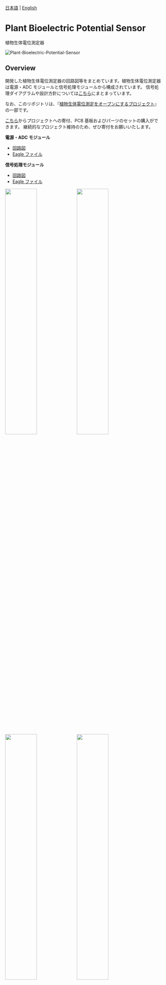[日本語](https://github.com/kiyu-git/Plant-Bioelectric-Potential-Sensor) | [English](/README-en.md)

# Plant Bioelectric Potential Sensor

植物生体電位測定器

![Plant-Bioelectric-Potential-Sensor](/images/Plant-Bioelectric-Potential-Sensor.JPG)

## Overview

開発した植物生体電位測定器の回路図等をまとめています。植物生体電位測定器は電源・ADC モジュールと信号処理モジュールから構成されています。
信号処理ダイアグラムや設計方針については[こちら](https://docs.google.com/presentation/d/1Tm0e-mBNrTchN6YlGpvvomUZfy79yOtrTSNHG-l_jFg/edit#slide=id.g15184a93673_0_74)にまとまっています。

なお、このリポジトリは、『[植物生体電位測定をオープンにするプロジェクト](https://docs.google.com/presentation/d/1Tm0e-mBNrTchN6YlGpvvomUZfy79yOtrTSNHG-l_jFg/edit?usp=sharing)』の一部です。

[こちら](https://kiyu-shop.booth.pm/items/4141049)からプロジェクトへの寄付、PCB 基板およびパーツのセットの購入ができます。
継続的なプロジェクト維持のため、ぜひ寄付をお願いいたします。

**電源・ADC モジュール**

- [回路図](https://github.com/kiyu-git/Plant-Bioelectric-Potential-Sensor/tree/main/Power%20and%20ADC%20Module/images)
- [Eagle ファイル](https://github.com/kiyu-git/Plant-Bioelectric-Potential-Sensor/tree/main/Power%20and%20ADC%20Module/Eagle)

**信号処理モジュール**

- [回路図](https://github.com/kiyu-git/Plant-Bioelectric-Potential-Sensor/tree/main/Signal%20Processing%20Module/images)
- [Eagle ファイル](https://github.com/kiyu-git/Plant-Bioelectric-Potential-Sensor/tree/main/Signal%20Processing%20Module/Eagle)

<img src="./Power and ADC Module/images/circuit_power_module.png"  width="45%"/> <img src="./Signal Processing Module/images/circuit_sp_module.png"  width="45%"/>
<img src="./images/device_PCB.JPG"  width="45%"/> <img src="./images/device_modules.JPG"  width="45%"/>
<img src="./images/device_combine.jpeg"  width="45%"/> <img src="./images/device_with_box.JPG"  width="45%"/>

## Revision history

### v1.0.0

- 最初のモデル
- [リンク](https://github.com/kiyu-git/Plant-Bioelectric-Potential-Sensor/tree/main/archive/v1.0)

### v1.1.0

- 部品の番号を振り直し
- [リンク](https://github.com/kiyu-git/Plant-Bioelectric-Potential-Sensor/tree/1f7dd3a86559b1f9ea93b5415610122e70b9b8db)

### v1.1.1

- 信号処理モジュール
  - 回路図を清書
  - 一部の抵抗の値を変更

## Requirement

植物生体電位測定器の組み立てに必要な部品一覧

※ バージョンによって、パーツの番号が異なります。信号処理モジュールの基板の LED が LED2 と印字されている場合は[こちら](./archive/v1.0/README.md)のパーツ番号を参照してください。

**信号処理モジュール**

| Part | device name                | Value / Type | Note                                                                   |
| ---- | -------------------------- | ------------ | ---------------------------------------------------------------------- |
| R1   | 半固定抵抗                 | 50k          |                                                                        |
| R2   | 抵抗                       | 10k          |                                                                        |
| R3   | 抵抗                       | 1k           |                                                                        |
| R4   | 抵抗                       | 10k          |                                                                        |
| R5   | 抵抗                       | 10k          |                                                                        |
| R6   | 抵抗                       | 100k         |                                                                        |
| R7   | 抵抗                       | 68k          |                                                                        |
| R8   | 抵抗                       | 10k          |                                                                        |
| R9   | 抵抗                       | 1k           |                                                                        |
| R10  | 抵抗                       | 10k          |                                                                        |
| R11  | 抵抗                       | 10k          |                                                                        |
| R12  | 抵抗                       | 1k           |                                                                        |
| R13  | 抵抗                       | 10k          |                                                                        |
| R14  | 抵抗                       | 100k         |                                                                        |
| R15  | 抵抗                       | 4.7k         |                                                                        |
| R16  | 2 連可変抵抗               | 100k         | [参考](https://akizukidenshi.com/catalog/g/gP-12578/)                  |
| R16  | ツマミ                     |              |                                                                        |
| C1   | セラミックコンデンサ       | 0.1u         |                                                                        |
| C2   | セラミックコンデンサ       | 47p          |                                                                        |
| C3   | セラミックコンデンサ       | 47p          |                                                                        |
| C4   | セラミックコンデンサ       | 0.1u         |                                                                        |
| C5   | セラミックコンデンサ       | 0.1u         |                                                                        |
| IC1  | オペアンプ                 | LM324        | [参考](https://akizukidenshi.com/catalog/g/gI-14055/)                  |
| IC1  | IC ソケット                | 14P          |                                                                        |
| IC2  | 高精度軽装アンプ           | LT1167       | [参考](https://akizukidenshi.com/catalog/g/gI-02789/)                  |
| IC2  | IC ソケット                | 8P           |                                                                        |
| JP1  | ピンヘッダ（オス）         | 5P           | 背が高いもの推奨 [参考](https://akizukidenshi.com/catalog/g/gC-09056/) |
| LED  | 3mm 赤色 LED               |              |                                                                        |
| U1   | 3.5mm ステレオミニジャック | MJ-354W-SG   | [参考](https://akizukidenshi.com/catalog/g/gC-15403/)                  |

**電源・ADC モジュール**

| Part   | device name             | Value / Type | Note                                                                                                                                  |
| ------ | ----------------------- | ------------ | ------------------------------------------------------------------------------------------------------------------------------------- |
| R1     | 抵抗                    | 10k          |                                                                                                                                       |
| R2     | 抵抗                    | 10k          |                                                                                                                                       |
| C1     | 電解コンデンサ          | 47u          |                                                                                                                                       |
| C2     | セラミックコンデンサ    | 0.1u         |                                                                                                                                       |
| C3     | 電解コンデンサ          | 47u          |                                                                                                                                       |
| C4     | 電解コンデンサ          | 47u          |                                                                                                                                       |
| C5     | セラミックコンデンサ    | 0.1u         |                                                                                                                                       |
| DC1    | DC-DC コンバータ        | MAU106       | [参考](https://akizukidenshi.com/catalog/g/gM-04133/)                                                                                 |
| JP1    | ピンヘッダ（メス）      | 5P           |                                                                                                                                       |
| MODULE | Arduino                 | Nano         | [スケッチ](https://github.com/kiyu-git/Plant-Bioelectric-Potential-Sensor/tree/main/Arduino%20Sketch/ADC_Serial_sender_1ch)を書き込む |
| MODULE | ピンヘッダ（メス）      | 15P          |                                                                                                                                       |
| MODULE | ピンヘッダ（メス）      | 15P          |                                                                                                                                       |
| MODULE | Arduino 用 USB ケーブル |              |                                                                                                                                       |

**測定用ケーブル**

| Device Name              | Value / Type | Need | Note                              |
| ------------------------ | ------------ | ---- | --------------------------------- |
| 3.5mm ステレオミニプラグ | MP319        | 1    |                                   |
| 導線                     | ~ 50cm       | 3    | 赤青黒の 3 色があるとわかりやすい |
| みの虫クリップ           | small        | 3    | 赤青黒の 3 色があるとわかりやすい |
| 釘                       |              | 1    | 導電性のもの                      |
| 電極パッド               |              | 2    | 心電パッドなどを流用              |

**アクリルボックス**
| Device Name | Value / Type | Need | Note |
| --- | --- | --- | --- |
| アクリルパーツ | 2mm 厚 | 1 set | 6 面分 |
| ナイロンネジ | M2*5mm | 4 | 6mm でも可 底面パネル固定用 |
| ナイロンネジ | M2*5mm | 4 | 5mm から 12mm で可 上面パネル固定用 |
| スペーサー | M2*6+6mm | 4 | 底面パネルと信号処理モジュールの間 |
| スペーサー | M2*15+6mm | 4 | 信号処理モジュールと電源モジュールの間 |
| スペーサー | M2\*20mm | 4 | 電源モジュールと上面パネルの間 |

## Usage

このリポジトリは、『[植物生体電位測定をオープンにするプロジェクト](https://docs.google.com/presentation/d/1Tm0e-mBNrTchN6YlGpvvomUZfy79yOtrTSNHG-l_jFg/edit?usp=sharing)』の一部です。

『[植物生体電位測定をオープンにするプロジェクト](https://docs.google.com/presentation/d/1Tm0e-mBNrTchN6YlGpvvomUZfy79yOtrTSNHG-l_jFg/edit?usp=sharing)』に関連する以下のリポジトリと組み合わせることによって、植物生体電位を測定することが可能です。

- 植物生体電位解析器 : https://github.com/kiyu-git/Plant-Bioelectric-Potential-Sensor
- 測定アプリケーション : https://github.com/kiyu-git/Arduino-Serial-Plot-Recorder
- 解析アプリケーション : https://github.com/kiyu-git/Arduino-Sensor-Data-Viewer
- 照明スイッチの自動化 : https://github.com/kiyu-git/Arduino-Python-Serial-Control-Example

植物生体電位の測定の詳細については[こちら](https://docs.google.com/presentation/d/1Tm0e-mBNrTchN6YlGpvvomUZfy79yOtrTSNHG-l_jFg/edit#slide=id.g15184a93673_0_264)を参考にしてください。

植物生体電位測定の例
![Plant-Bioelectric-Potential-Measurement](https://github.com/kiyu-git/Plant-Bioelectric-Potential-Sensor/raw/main/images/Plant-Bioelectric-Potential-Mearurement.jpeg)

## Reference

- Forest Symphony: [https://special.ycam.jp/interlab/projects/forestsymphony.html](https://special.ycam.jp/interlab/projects/forestsymphony.html)
- LT1167 DataSheet: https://www.analog.com/media/en/technical-documentation/data-sheets/1167fc.pdf
- [and more...](https://docs.google.com/presentation/d/1Tm0e-mBNrTchN6YlGpvvomUZfy79yOtrTSNHG-l_jFg/edit#slide=id.g148acf8fd66_1_54)

## Donation

[こちら](https://kiyu-shop.booth.pm/items/4141049)からプロジェクトへの寄付ができます。
継続的なプロジェクト維持のため、ぜひ寄付をお願いいたします。

## Author

質問等は twitter または[Issues](https://github.com/kiyu-git/Plant-Bioelectric-Potential-Sensor/issues)より

twitter: https://twitter.com/kyu_yukirinrin

website: https://untamable.work

## License

[GPL-3.0 license](https://github.com/kiyu-git/Plant-Bioelectric-Potential-Sensor/blob/main/LICENSE)

※ 商用利用を希望される場合は twitter DM または website よりご連絡いただけると幸いです。

